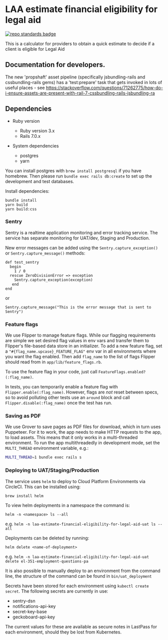 # LAA estimate financial eligibility for legal aid

[![repo standards badge](https://img.shields.io/badge/dynamic/json?color=blue&style=for-the-badge&logo=github&label=MoJ%20Compliant&query=%24.result&url=https%3A%2F%2Foperations-engineering-reports.cloud-platform.service.justice.gov.uk%2Fapi%2Fv1%2Fcompliant_public_repositories%2Flaa-estimate-financial-eligibility-for-legal-aid)](https://operations-engineering-reports.cloud-platform.service.justice.gov.uk/public-github-repositories.html#laa-estimate-financial-eligibility-for-legal-aid "Link to report")

This is a calculator for providers to obtain a quick estimate to decide if a client is eligible for Legal Aid

## Documentation for developers.

The new 'propshaft' asset pipeline (specifically jsbundling-rails and cssbundling-rails gems) has a 'test:prepare'
task that gets invoked in lots of useful places -
see https://stackoverflow.com/questions/71262775/how-do-i-ensure-assets-are-present-with-rail-7-cssbundling-rails-jsbundling-ra

## Dependencies

- Ruby version

  - Ruby version 3.x
  - Rails 7.0.x

- System dependencies
  - postgres
  - yarn

You can install postgres with `brew install postgresql` if you have homebrew. Then please run `bundle exec rails db:create` to set up the development and test databases.

Install dependencies:

```
bundle install
yarn build
yarn build:css
```

### Sentry

Sentry is a realtime application monitoring and error tracking service. The service has separate monitoring for UAT/dev, Staging and Production.

New error messages can be added using the ```Sentry.capture_exception()``` or ```Sentry.capture_message()``` methods:
```
def test_sentry 
  begin 
    1 / 0 
  rescue ZeroDivisionError => exception 
    Sentry.capture_exception(exception) 
   end
end
```
or

```Sentry.capture_message("This is the error message that is sent to Sentry")```

### Feature flags

We use Flipper to manage feature flags.
While our flagging requirements are simple we set desired flag values in env vars and transfer them to Flipper's file-based data store in an initializer.
To add a new feature flag, set a `"#{flag_name.upcase}_FEATURE_FLAG"` env var in all environments where you want the flag enabled.
Then add `flag_name` to the list of flags Flipper should read from in `app/lib/feature_flags.rb`.

To use the feature flag in your code, just call `FeatureFlags.enabled?(:flag_name)`.

In tests, you can temporarily enable a feature flag with `Flipper.enable(:flag_name)`.
However, flags are _not_ reset between specs, so to avoid polluting other tests use an `around` block and call `Flipper.disable(:flag_name)` once the test has run.

### Saving as PDF

We use Grover to save pages as PDF files for download, which in turn uses Puppeteer. For it to work, the app needs to make HTTP requests to the app, to load assets. This means that it only works in a multi-threaded environment. To run the app multithreadedly in development mode, set the `MULTI_THREAD` environment variable, e.g.:

```bash
MULTI_THREAD=1 bundle exec rails s
```

### Deploying to UAT/Staging/Production

The service uses `helm` to deploy to Cloud Platform Environments via CircleCI. This can be installed using:

`brew install helm`

To view helm deployments in a namespace the command is:

`helm -n <namespace> ls --all`

e.g. `helm -n laa-estimate-financial-eligibility-for-legal-aid-uat ls --all`

Deployments can be deleted by running:

`helm delete <name-of-deployment>`

e.g. `helm -n laa-estimate-financial-eligibility-for-legal-aid-uat delete el-351-employment-questions-pa`

It is also possible to manually deploy to an environment from the command line, the structure of the command can be found in `bin/uat_deployment`

Secrets have been stored for each environment using `kubectl create secret`. The following secrets are currently in use:

* sentry-dsn
* notifications-api-key
* secret-key-base
* geckoboard-api-key

The current values for these are available as secure notes in LastPass for each environment, should they be lost from Kubernetes.